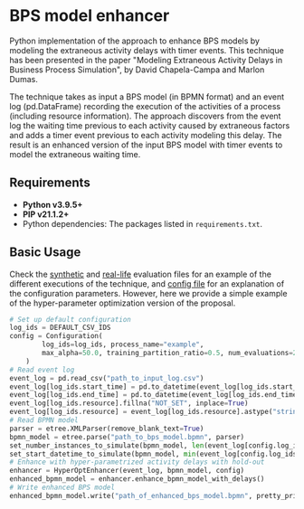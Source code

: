 # BPS model enhancer

Python implementation of the approach to enhance BPS models by modeling the extraneous activity delays with timer events.
This technique has been presented in the paper "Modeling Extraneous Activity Delays in Business Process Simulation", by David Chapela-Campa and Marlon Dumas.


The technique takes as input a BPS model (in BPMN format) and an event log (pd.DataFrame) recording the execution of the activities of a process (including resource information).
The approach discovers from the event log the waiting time previous to each activity caused by extraneous factors and adds a timer event previous to each activity modeling this delay.
The result is an enhanced version of the input BPS model with timer events to model the extraneous waiting time.

## Requirements

- **Python v3.9.5+**
- **PIP v21.1.2+**
- Python dependencies: The packages listed in `requirements.txt`.

## Basic Usage

Check the [synthetic](https://github.com/AutomatedProcessImprovement/extraneous-activity-delays/blob/main/tests/synthetic-evaluation.py) and [real-life](https://github.com/AutomatedProcessImprovement/extraneous-activity-delays/blob/main/tests/real-life-evaluation.py) evaluation files for an example of the different executions of the technique, and [config file](https://github.com/AutomatedProcessImprovement/extraneous-activity-delays/blob/main/src/extraneous_activity_delays/config.py) for an explanation of the configuration parameters.
However, here we provide a simple example of the hyper-parameter optimization version of the proposal.

```python
# Set up default configuration
log_ids = DEFAULT_CSV_IDS
config = Configuration(
        log_ids=log_ids, process_name="example",
        max_alpha=50.0, training_partition_ratio=0.5, num_evaluations=200
    )
# Read event log
event_log = pd.read_csv("path_to_input_log.csv")
event_log[log_ids.start_time] = pd.to_datetime(event_log[log_ids.start_time], utc=True)
event_log[log_ids.end_time] = pd.to_datetime(event_log[log_ids.end_time], utc=True)
event_log[log_ids.resource].fillna("NOT_SET", inplace=True)
event_log[log_ids.resource] = event_log[log_ids.resource].astype("string")
# Read BPMN model
parser = etree.XMLParser(remove_blank_text=True)
bpmn_model = etree.parse("path_to_bps_model.bpmn", parser)
set_number_instances_to_simulate(bpmn_model, len(event_log[config.log_ids.case].unique()))
set_start_datetime_to_simulate(bpmn_model, min(event_log[config.log_ids.start_time]))
# Enhance with hyper-parametrized activity delays with hold-out
enhancer = HyperOptEnhancer(event_log, bpmn_model, config)
enhanced_bpmn_model = enhancer.enhance_bpmn_model_with_delays()
# Write enhanced BPS model
enhanced_bpmn_model.write("path_of_enhanced_bps_model.bpmn", pretty_print=True)
```
